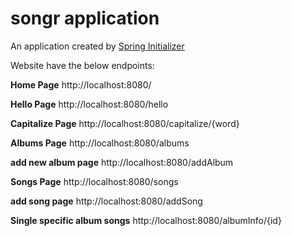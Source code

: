 # songr application 

An application created by [Spring Initializer](https://start.spring.io/)

Website have the below endpoints:

**Home Page**
http://localhost:8080/

**Hello Page**
http://localhost:8080/hello

**Capitalize Page**
http://localhost:8080/capitalize/{word}

**Albums Page**
http://localhost:8080/albums

**add new album page**
http://localhost:8080/addAlbum

**Songs Page**
http://localhost:8080/songs

**add song page**
http://localhost:8080/addSong

**Single specific album songs**
http://localhost:8080/albumInfo/{id}
